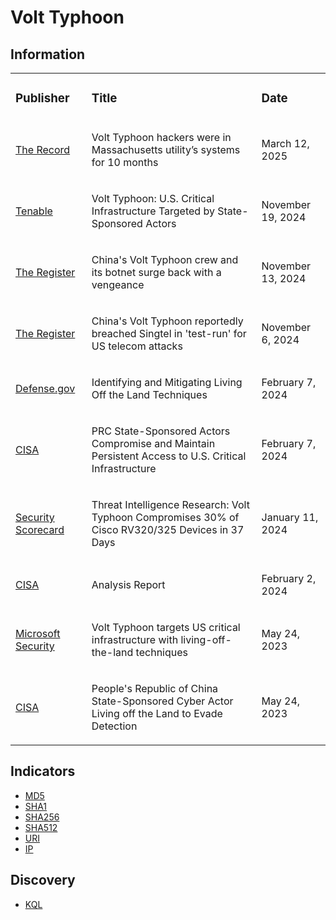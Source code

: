# Volt Typhoon

## Information
<table>
  <tr>
    <td>
      <h3>Publisher</h3>
    </td>
    <td>
      <h3>Title</h3>
    </td>
    <td>
      <h3>Date</h3>
    </td>
  </tr>
  <tr>
    <td>
      <a href="https://therecord.media/volt-typhoon-hackers-utility-months">The Record</a>
    </td>
    <td>
      <p>Volt Typhoon hackers were in Massachusetts utility’s systems for 10 months</p>
    </td>
    <td>
      <p>March 12, 2025</p>
    </td>
  </tr>
  <tr>
    <td>
      <a href="https://www.tenable.com/blog/volt-typhoon-u-s-critical-infrastructure-targeted-by-state-sponsored-actors">Tenable</a>
    </td>
    <td>
      <p>Volt Typhoon: U.S. Critical Infrastructure Targeted by State-Sponsored Actors</p>
    </td>
    <td>
      <p>November 19, 2024</p>
    </td>
  </tr>
  <tr>
    <td>
      <a href="https://www.theregister.com/2024/11/13/china_volt_typhoon_back/?td=keepreading">The Register</a>
    </td>
    <td>
      <p>China's Volt Typhoon crew and its botnet surge back with a vengeance</p>
    </td>
    <td>
      <p>November 13, 2024</p>
    </td>
  </tr>
  <tr>
    <td>
      <a href="https://www.theregister.com/2024/11/06/chinas_volt_typhoon_breached_singtel/">The Register</a>
    </td>
    <td>
      <p>China's Volt Typhoon reportedly breached Singtel in 'test-run' for US telecom attacks</p>
    </td>
    <td>
      <p>November 6, 2024</p>
    </td>
  </tr>
  <tr>
    <td>
      <a href="https://media.defense.gov/2024/Feb/07/2003389936/-1/-1/0/JOINT-GUIDANCE-IDENTIFYING-AND-MITIGATING-LOTL.PDF">Defense.gov</a>
    </td>
    <td>
      <p>Identifying and Mitigating Living Off the Land Techniques</p>
    </td>
    <td>
      <p>February 7, 2024</p>
    </td>
  </tr>
  <tr>
    <td>
      <a href="https://www.cisa.gov/news-events/cybersecurity-advisories/aa24-038a">CISA</a>
    </td>
    <td>
      <p>PRC State-Sponsored Actors Compromise and Maintain Persistent Access to U.S. Critical Infrastructure</p>
    </td>
    <td>
      <p>February 7, 2024</p>
    </td>
  </tr>
  <tr>
    <td>
      <a href="https://securityscorecard.com/blog/threat-intelligence-research-volt-typhoon/">Security Scorecard</a>
    </td>
    <td>
      <p>Threat Intelligence Research: Volt Typhoon Compromises 30% of Cisco RV320/325 Devices in 37 Days</p>
    </td>
    <td>
      <p>January 11, 2024</p>
    </td>
  </tr>
  <tr>
    <td>
      <a href="https://www.cisa.gov/sites/default/files/2024-02/MAR-10448362.c1.v1.CLEAR_.pdf">CISA</a>
    </td>
    <td>
      <p>Analysis Report</p>
    </td>
    <td>
      <p>February 2, 2024</p>
    </td>
  </tr>
  <tr>
    <td>
      <a href="https://www.microsoft.com/en-us/security/blog/2023/05/24/volt-typhoon-targets-us-critical-infrastructure-with-living-off-the-land-techniques/">Microsoft Security</a>
    </td>
    <td>
      <p>Volt Typhoon targets US critical infrastructure with living-off-the-land techniques</p>
    </td>
    <td>
      <p>May 24, 2023</p>
    </td>
  </tr>
  <tr>
    <td>
      <a href="https://www.cisa.gov/news-events/cybersecurity-advisories/aa23-144a">CISA</a>
    </td>
    <td>
      <p>People's Republic of China State-Sponsored Cyber Actor Living off the Land to Evade Detection</p>
    </td>
    <td>
      <p>May 24, 2023</p>
    </td>
  </tr>  
</table>

## Indicators
- <a href="https://github.com/PudgyDragon/IOCs/blob/main/All/Volt%20Typhoon/samples.md5">MD5</a>
- <a href="https://github.com/PudgyDragon/IOCs/blob/main/All/Volt%20Typhoon/samples.sha1">SHA1</a>
- <a href="https://github.com/PudgyDragon/IOCs/blob/main/All/Volt%20Typhoon/samples.sha256">SHA256</a>
- <a href="https://github.com/PudgyDragon/IOCs/blob/main/All/Volt%20Typhoon/samples.sha512">SHA512</a>
- <a href="https://github.com/PudgyDragon/IOCs/blob/main/All/Volt%20Typhoon/uri.txt">URI</a>
- <a href="https://github.com/PudgyDragon/IOCs/blob/main/All/Volt%20Typhoon/IPs.txt">IP</a>

## Discovery
- <a href="https://github.com/PudgyDragon/IOCs/blob/main/All/Volt%20Typhoon/KQL.txt">KQL</a>
